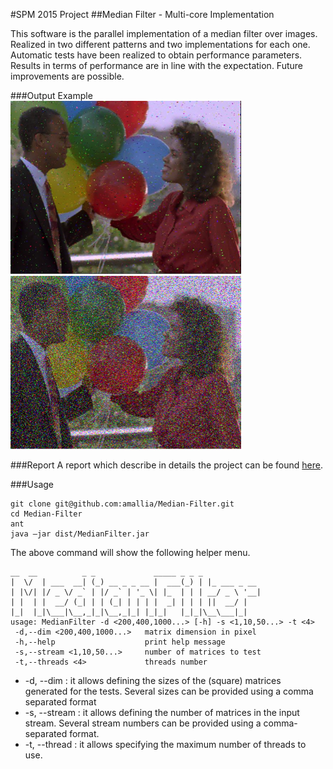 #SPM 2015 Project
##Median Filter - Multi-core Implementation

This software is the parallel implementation of a median filter over images. Realized in two different patterns and two implementations for each one. Automatic tests have been realized to obtain performance parameters. Results in terms of performance are in line with the expectation. Future improvements are possible. 

###Output Example
![Original Noisy Image](https://github.com/amallia/Median-Filter/raw/master/examples/median-filter-denoised.png)
![Median Filtered Image](https://github.com/amallia/Median-Filter/raw/master/examples/original-noisy.png)


###Report
A report which describe in details the project can be found [here](https://github.com/amallia/Median-Filter/raw/master/SPM%20-%20Relazione.pdf). 

###Usage
```
git clone git@github.com:amallia/Median-Filter.git
cd Median-Filter
ant
java –jar dist/MedianFilter.jar
```
The above command will show the following helper menu.
```
__  __          _ _             _____ _ _ _
|  \/  | ___  __| (_) __ _ _ __ |  ___(_) | |_ ___ _ __
| |\/| |/ _ \/ _` | |/ _` | '_ \| |_  | | | __/ _ \ '__|
| |  | |  __/ (_| | | (_| | | | |  _| | | | ||  __/ |
|_|  |_|\___|\__,_|_|\__,_|_| |_|_|   |_|_|\__\___|_|
usage: MedianFilter -d <200,400,1000...> [-h] -s <1,10,50...> -t <4>
 -d,--dim <200,400,1000...>   matrix dimension in pixel
 -h,--help                    print help message
 -s,--stream <1,10,50...>     number of matrices to test
 -t,--threads <4>             threads number
```
*	-d, --dim : it allows defining the sizes of the (square) matrices generated for the tests. Several sizes can be provided using a comma separated format
*	-s, --stream : it allows defining the number of matrices in the input stream. Several stream numbers can be provided using a comma-separated format.
*	-t, --thread : it allows specifying the maximum number of threads to use.
